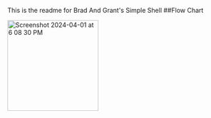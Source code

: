 This is the readme for Brad And Grant's Simple Shell
##Flow Chart

<img width="204" alt="Screenshot 2024-04-01 at 6 08 30 PM" src="https://github.com/OceusGreycastle/atlas-simple_shell/assets/143840095/16c35e42-6455-437d-894c-87854edaae44">
